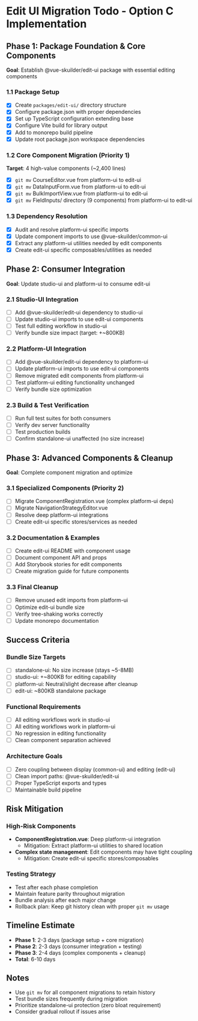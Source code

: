 # Edit UI Migration Todo - Option C Implementation

## Phase 1: Package Foundation & Core Components
**Goal**: Establish @vue-skuilder/edit-ui package with essential editing components

### 1.1 Package Setup
- [x] Create `packages/edit-ui/` directory structure
- [x] Configure package.json with proper dependencies
- [x] Set up TypeScript configuration extending base
- [x] Configure Vite build for library output
- [x] Add to monorepo build pipeline
- [x] Update root package.json workspace dependencies

### 1.2 Core Component Migration (Priority 1)
**Target**: 4 high-value components (~2,400 lines)

- [x] `git mv` CourseEditor.vue from platform-ui to edit-ui
- [x] `git mv` DataInputForm.vue from platform-ui to edit-ui  
- [x] `git mv` BulkImportView.vue from platform-ui to edit-ui
- [x] `git mv` FieldInputs/ directory (9 components) from platform-ui to edit-ui

### 1.3 Dependency Resolution
- [x] Audit and resolve platform-ui specific imports
- [x] Update component imports to use @vue-skuilder/common-ui
- [x] Extract any platform-ui utilities needed by edit components
- [x] Create edit-ui specific composables/utilities as needed

## Phase 2: Consumer Integration
**Goal**: Update studio-ui and platform-ui to consume edit-ui

### 2.1 Studio-UI Integration
- [ ] Add @vue-skuilder/edit-ui dependency to studio-ui
- [ ] Update studio-ui imports to use edit-ui components
- [ ] Test full editing workflow in studio-ui
- [ ] Verify bundle size impact (target: +~800KB)

### 2.2 Platform-UI Integration  
- [ ] Add @vue-skuilder/edit-ui dependency to platform-ui
- [ ] Update platform-ui imports to use edit-ui components
- [ ] Remove migrated edit components from platform-ui
- [ ] Test platform-ui editing functionality unchanged
- [ ] Verify bundle size optimization

### 2.3 Build & Test Verification
- [ ] Run full test suites for both consumers
- [ ] Verify dev server functionality
- [ ] Test production builds
- [ ] Confirm standalone-ui unaffected (no size increase)

## Phase 3: Advanced Components & Cleanup
**Goal**: Complete component migration and optimize

### 3.1 Specialized Components (Priority 2) 
- [ ] Migrate ComponentRegistration.vue (complex platform-ui deps)
- [ ] Migrate NavigationStrategyEditor.vue  
- [ ] Resolve deep platform-ui integrations
- [ ] Create edit-ui specific stores/services as needed

### 3.2 Documentation & Examples
- [ ] Create edit-ui README with component usage
- [ ] Document component API and props
- [ ] Add Storybook stories for edit components
- [ ] Create migration guide for future components

### 3.3 Final Cleanup
- [ ] Remove unused edit imports from platform-ui
- [ ] Optimize edit-ui bundle size
- [ ] Verify tree-shaking works correctly
- [ ] Update monorepo documentation

## Success Criteria

### Bundle Size Targets
- [ ] standalone-ui: No size increase (stays ~5-8MB)  
- [ ] studio-ui: +~800KB for editing capability
- [ ] platform-ui: Neutral/slight decrease after cleanup
- [ ] edit-ui: ~800KB standalone package

### Functional Requirements
- [ ] All editing workflows work in studio-ui
- [ ] All editing workflows work in platform-ui  
- [ ] No regression in editing functionality
- [ ] Clean component separation achieved

### Architecture Goals
- [ ] Zero coupling between display (common-ui) and editing (edit-ui)
- [ ] Clean import paths: @vue-skuilder/edit-ui
- [ ] Proper TypeScript exports and types
- [ ] Maintainable build pipeline

## Risk Mitigation

### High-Risk Components
- **ComponentRegistration.vue**: Deep platform-ui integration
  - Mitigation: Extract platform-ui utilities to shared location
- **Complex state management**: Edit components may have tight coupling
  - Mitigation: Create edit-ui specific stores/composables

### Testing Strategy
- Test after each phase completion
- Maintain feature parity throughout migration
- Bundle analysis after each major change
- Rollback plan: Keep git history clean with proper `git mv` usage

## Timeline Estimate
- **Phase 1**: 2-3 days (package setup + core migration)
- **Phase 2**: 2-3 days (consumer integration + testing)  
- **Phase 3**: 2-4 days (complex components + cleanup)
- **Total**: 6-10 days

## Notes
- Use `git mv` for all component migrations to retain history
- Test bundle sizes frequently during migration
- Prioritize standalone-ui protection (zero bloat requirement)
- Consider gradual rollout if issues arise